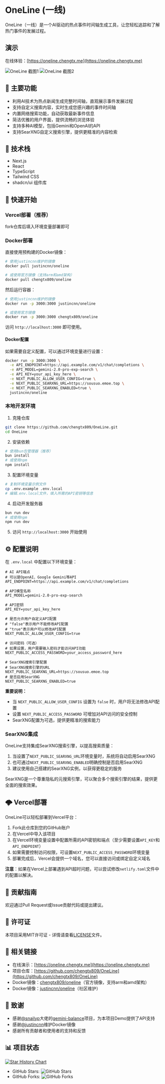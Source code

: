 # OneLine (一线)

OneLine（一线）是一个AI驱动的热点事件时间轴生成工具，让您轻松追踪和了解热门事件的发展过程。

## 演示

在线体验：[https://oneline.chengtx.me](https://oneline.chengtx.me)

![OneLine 截图1](https://ext.same-assets.com/1204961896/3933883241.png)
![OneLine 截图2](https://ext.same-assets.com/1204961896/3709366445.png)

## 🌟 主要功能

* 利用AI技术为热点新闻生成完整时间轴，直观展示事件发展过程
* 支持自定义搜索内容，实时生成您感兴趣的事件时间轴
* 内置网络搜索功能，自动获取最新事件信息
* 简洁优雅的用户界面，提供流畅的浏览体验
* 支持多种AI模型，包括Gemini和OpenAI的API
* 支持SearXNG自定义搜索引擎，提供更精准的内容检索

## 🔧 技术栈

* Next.js
* React
* TypeScript
* Tailwind CSS
* shadcn/ui 组件库

## 🚀 快速开始

### Vercel部署（推荐）

fork仓库后填入环境变量部署即可

### Docker部署

直接使用预构建的Docker镜像：

```bash
# 使用justincnn维护的镜像
docker pull justincnn/oneline

# 或使用官方镜像（支持arm和amd架构）
docker pull chengtx809/oneline
```

然后运行容器：

```bash
# 使用justincnn维护的镜像
docker run -p 3000:3000 justincnn/oneline

# 或使用官方镜像
docker run -p 3000:3000 chengtx809/oneline
```

访问 `http://localhost:3000` 即可使用。

#### Docker配置

如果需要自定义配置，可以通过环境变量进行设置：

```bash
docker run -p 3000:3000 \
  -e API_ENDPOINT=https://api.example.com/v1/chat/completions \
  -e API_MODEL=gemini-2.0-pro-exp-search \
  -e API_KEY=your_api_key_here \
  -e NEXT_PUBLIC_ALLOW_USER_CONFIG=true \
  -e NEXT_PUBLIC_SEARXNG_URL=https://sousuo.emoe.top \
  -e NEXT_PUBLIC_SEARXNG_ENABLED=true \
  justincnn/oneline
```

### 本地开发环境

1. 克隆仓库

```bash
git clone https://github.com/chengtx809/OneLine.git
cd OneLine
```

2. 安装依赖

```bash
# 使用bun包管理器（推荐）
bun install
# 或使用npm
npm install
```

3. 配置环境变量

```bash
# 复制环境变量示例文件
cp .env.example .env.local
# 编辑.env.local文件，填入所需的API密钥等信息
```

4. 启动开发服务器

```bash
bun run dev
# 或使用npm
npm run dev
```

5. 访问 `http://localhost:3000` 开始使用

## ⚙️ 配置说明

在 `.env.local` 中配置以下环境变量：

```
# AI API端点
# 可以是OpenAI、Google Gemini等API
API_ENDPOINT=https://api.example.com/v1/chat/completions

# API模型名称
API_MODEL=gemini-2.0-pro-exp-search

# API密钥
API_KEY=your_api_key_here

# 是否允许用户自定义API配置
# "false"表示用户不能修改API配置
# "true"表示用户可以修改API配置
NEXT_PUBLIC_ALLOW_USER_CONFIG=true

# 访问密码（可选）
# 如果设置，用户需要输入密码才能访问API功能
NEXT_PUBLIC_ACCESS_PASSWORD=your_access_password_here

# SearXNG搜索引擎配置
# SearXNG搜索引擎的URL
NEXT_PUBLIC_SEARXNG_URL=https://sousuo.emoe.top
# 是否启用SearXNG
NEXT_PUBLIC_SEARXNG_ENABLED=true
```

**重要说明：**

* 当 `NEXT_PUBLIC_ALLOW_USER_CONFIG` 设置为 `false` 时，用户将无法修改API配置
* 设置 `NEXT_PUBLIC_ACCESS_PASSWORD` 可增加对API访问的安全控制
* SearXNG配置为可选，提供更精准的搜索能力

### SearXNG集成

OneLine支持集成SearXNG搜索引擎，以提高搜索质量：

1. 当设置了`NEXT_PUBLIC_SEARXNG_URL`环境变量时，系统将自动启用SearXNG
2. 也可通过`NEXT_PUBLIC_SEARXNG_ENABLED`明确控制是否启用SearXNG
3. 建议使用自己搭建的SearXNG实例，以获得更稳定的服务

SearXNG是一个尊重隐私的元搜索引擎，可以聚合多个搜索引擎的结果，提供更全面的搜索效果。

## 🌩️ Vercel部署

OneLine可以轻松部署到Vercel平台：

1. Fork此仓库到您的GitHub账户
2. 在Vercel中导入该项目
3. 在Vercel环境变量设置中配置所需的API密钥和端点（至少需要设置`API_KEY`和`API_ENDPOINT`）
4. 如果需要控制访问权限，可设置`NEXT_PUBLIC_ACCESS_PASSWORD`环境变量
5. 部署完成后，Vercel会提供一个域名，您可以直接访问或绑定自定义域名

**注意**：如果在Vercel上部署遇到API超时问题，可以尝试修改`netlify.toml`文件中的配置以解决。

## 🤝 贡献指南

欢迎通过Pull Request或Issue贡献代码或提出建议。

## 📜 许可证

本项目采用MIT许可证 - 详情请查看[LICENSE](LICENSE)文件。

## 🔗 相关链接

* 在线演示：[https://oneline.chengtx.me](https://oneline.chengtx.me)
* 项目仓库：[https://github.com/chengtx809/OneLine](https://github.com/chengtx809/OneLine)
* Docker镜像：[chengtx809/oneline](https://hub.docker.com/r/chengtx809/oneline)（官方镜像，支持arm和amd架构）
* Docker镜像：[justincnn/oneline](https://hub.docker.com/r/justincnn/oneline)（社区维护）

## 🙏 致谢

* 感谢[@snailyp](https://github.com/snailyp)大佬的[gemini-balance](https://github.com/snailyp/gemini-balance)项目，为本项目Demo提供了API支持
* 感谢[@justincnn](https://github.com/justincnn)维护Docker镜像
* 感谢所有贡献者和使用者的支持和反馈

## 📊 项目状态
[![Star History Chart](https://api.star-history.com/svg?repos=chengtx809/OneLine&type=Date)](https://www.star-history.com/#chengtx809/OneLine&Date)
* GitHub Stars: ![GitHub Stars](https://img.shields.io/github/stars/chengtx809/OneLine?style=social)
* GitHub Forks: ![GitHub Forks](https://img.shields.io/github/forks/chengtx809/OneLine?style=social)
